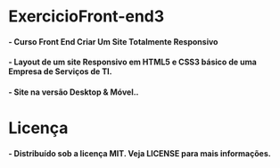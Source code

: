 # ExercicioFront-end3
#### - Curso Front End Criar Um Site Totalmente Responsivo
#### - Layout de um site Responsivo em HTML5 e CSS3 básico de uma Empresa de Serviços de TI.
#### - Site na versão Desktop & Móvel.. 
# Licença
#### - Distribuído sob a licença MIT. Veja LICENSE para mais informações.
